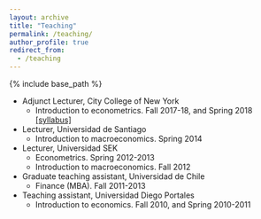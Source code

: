 ```yaml
---
layout: archive
title: "Teaching"
permalink: /teaching/
author_profile: true
redirect_from:
  - /teaching
---
```


{% include base_path %}

* Adjunct Lecturer, City College of New York
  * Introduction to econometrics. Fall 2017-18, and Spring 2018 [[syllabus]](ttp://erciomunoz.github.io/files/syllabus_fall2018.pdf)
* Lecturer, Universidad de Santiago
  * Introduction to macroeconomics. Spring 2014
* Lecturer, Universidad SEK
  * Econometrics. Spring 2012-2013
  * Introduction to macroeconomics. Fall 2012
* Graduate teaching assistant, Universidad de Chile
  * Finance (MBA). Fall 2011-2013
* Teaching assistant, Universidad Diego Portales
  * Introduction to economics. Fall 2010, and Spring 2010-2011
